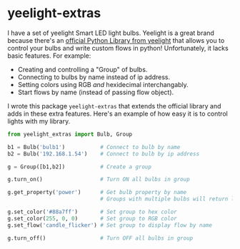 # yeelight-extras

I have a set of yeelight Smart LED light bulbs. Yeelight is a great brand because there's an [official Python Library from yeelight](https://yeelight.readthedocs.io/en/latest/) that allows you to control your bulbs and write custom flows in python! Unfortunately, it lacks basic features. For example:

* Creating and controlling a "Group" of bulbs.
* Connecting to bulbs by name instead of ip address.
* Setting colors using RGB *and* hexidecimal interchangably.
* Start flows by name (instead of passing flow object). 

I wrote this package `yeelight-extras` that extends the official library and adds in these extra features. Here's an example of how easy it is to control lights with my library.

```python
from yeelight_extras import Bulb, Group

b1 = Bulb('bulb1')           # Connect to bulb by name
b2 = Bulb('192.168.1.54')    # Connect to bulb by ip address

g = Group([b1,b2])           # Create a group

g.turn_on()                  # Turn ON all bulbs in group

g.get_property('power')      # Get bulb property by name 
                             # Groups with multiple bulbs will return list (ie. ['on', 'on'])

g.set_color('#88a7ff')       # Set group to hex color
g.set_color(255, 0, 0)       # Set group to RGB color
g.set_flow('candle_flicker') # Set group to display flow by name

g.turn_off()                 # Turn OFF all bulbs in group
```

